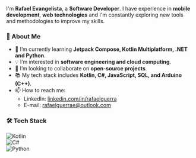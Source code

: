 I'm **Rafael Evangelista**, a **Software Developer**. I have experience in **mobile development**, **web technologies** and I'm constantly exploring new tools and methodologies to improve my skills.

### 🚀 About Me   
- 🌱 I’m currently learning **Jetpack Compose, Kotlin Multiplatform, .NET and Python**.  
- 💡 I’m interested in **software engineering and cloud computing**.  
- 👯 I’m looking to collaborate on **open-source projects**.  
- 📚 My tech stack includes **Kotlin, C#, JavaScript, SQL, and Arduino (C++)**.  
- 📫 How to reach me:  
  - LinkedIn: [linkedin.com/in/rafaelguerra](https://www.linkedin.com/in/rafaelguerra/)  
  - E-mail: [rafaelguerrae@outlook.com](mailto:rafaelguerrae@outlook.com)  

### 🛠️ Tech Stack  
![Kotlin](https://img.shields.io/badge/Kotlin-0095D5?style=for-the-badge&logo=kotlin&logoColor=white)  
![C#](https://img.shields.io/badge/C%23-239120?style=for-the-badge&logo=c-sharp&logoColor=white)  
![Python](https://img.shields.io/badge/Python-3776AB?style=for-the-badge&logo=python&logoColor=white)  